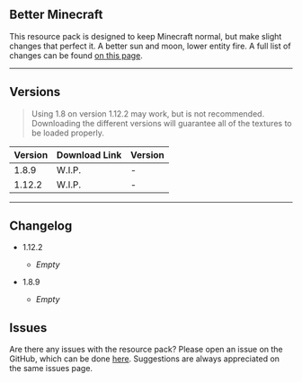 ## Better Minecraft

This resource pack is designed to keep Minecraft normal, but make slight changes that perfect it. A better sun and moon, lower entity fire. A full list of changes can be found [on this page](changes).

* * *

## Versions
> Using 1.8 on version 1.12.2 may work, but is not recommended. Downloading the different versions will guarantee all of the textures to be loaded properly.

| Version | Download Link   | Version |
|:--------|:----------------|:--------|
| 1.8.9   | W.I.P.          | -       |
| 1.12.2  | W.I.P.          | -       |

* * *

## Changelog

- 1.12.2
  - _Empty_
 
- 1.8.9
  - _Empty_


## Issues

Are there any issues with the resource pack? Please open an issue on the GitHub, which can be done [here](https://github.com/lieuwe-berg/bmcpack/issues). Suggestions are always appreciated on the same issues page.
